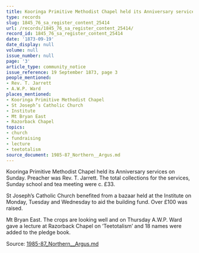 ```yaml
---
title: Kooringa Primitive Methodist Chapel held its Anniversary services on Sunday.
type: records
slug: 1845_76_sa_register_content_25414
url: /records/1845_76_sa_register_content_25414/
record_id: 1845_76_sa_register_content_25414
date: '1873-09-19'
date_display: null
volume: null
issue_number: null
page: '3'
article_type: community_notice
issue_reference: 19 September 1873, page 3
people_mentioned:
- Rev. T. Jarrett
- A.W.P. Ward
places_mentioned:
- Kooringa Primitive Methodist Chapel
- St Joseph’s Catholic Church
- Institute
- Mt Bryan East
- Razorback Chapel
topics:
- church
- fundraising
- lecture
- teetotalism
source_document: 1985-87_Northern__Argus.md
---
```


Kooringa Primitive Methodist Chapel held its Anniversary services on Sunday.  Preacher was Rev. T. Jarrett.  The total collections for the services, Sunday school and tea meeting were c. £33.

St Joseph’s Catholic Church benefited from a bazaar held at the Institute on Monday, Tuesday and Wednesday to aid the building fund.  Over £100 was raised.

Mt Bryan East.  The crops are looking well and on Thursday A.W.P. Ward gave a lecture at Razorback Chapel on ‘Teetotalism’ and 18 names were added to the pledge book.

Source: [1985-87_Northern__Argus.md](/downloads/markdown/1985-87_Northern__Argus.md)
